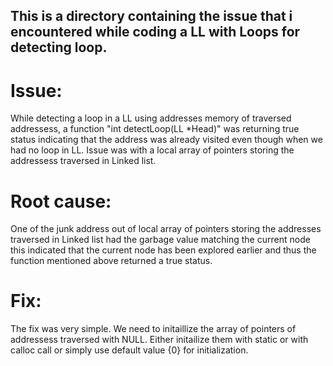 ## This is a directory containing the issue that i encountered while coding a LL with Loops for detecting loop.

# Issue: 

While detecting a loop in a LL using addresses memory of traversed addressess, a function "int detectLoop(LL *Head)" was returning true status indicating that the address was already visited even though when we had no loop in LL. Issue was with a local array of pointers storing the addressess traversed in Linked list.

# Root cause: 

One of the junk address out of local array of pointers storing the addresses traversed in Linked list had the garbage value matching the current node this indicated that the current node has been explored earlier and thus the function mentioned above returned a true status.


# Fix:

The fix was very simple. We need to initaillize the array of pointers of addressess traversed with NULL. Either initailize them with static or with calloc call or simply use default value {0} for initialization.
